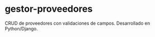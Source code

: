 # gestor-proveedores
CRUD de proveedores con validaciones de campos. Desarrollado en Python/Django.
